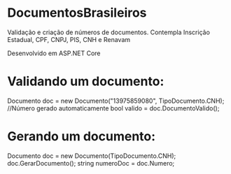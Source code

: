 # DocumentosBrasileiros
Validação e criação de números de documentos. Contempla Inscrição Estadual, CPF, CNPJ, PIS, CNH e Renavam

Desenvolvido em ASP.NET Core

# Validando um documento:
  Documento doc = new Documento("13975859080", TipoDocumento.CNH); //Número gerado automaticamente
  bool valido = doc.DocumentoValido();
  
# Gerando um documento:
  Documento doc = new Documento(TipoDocumento.CNH);
  doc.GerarDocumento();
  string numeroDoc = doc.Numero;

